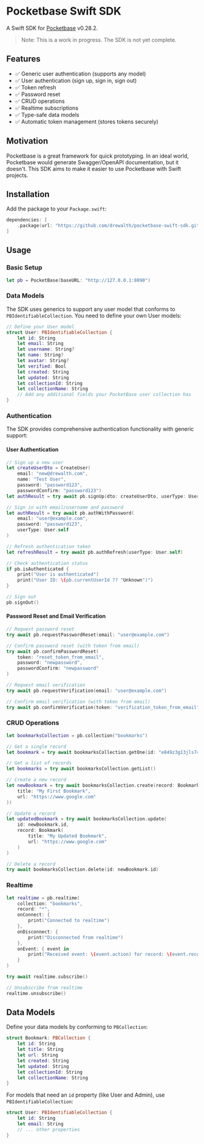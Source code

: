 # Pocketbase Swift SDK

A Swift SDK for [Pocketbase](https://pocketbase.io/) v0.28.2.

> Note: This is a work in progress. The SDK is not yet complete.

## Features

- ✅ Generic user authentication (supports any model)
- ✅ User authentication (sign up, sign in, sign out)
- ✅ Token refresh
- ✅ Password reset
- ✅ CRUD operations
- ✅ Realtime subscriptions
- ✅ Type-safe data models
- ✅ Automatic token management (stores tokens securely)

## Motivation

Pocketbase is a great framework for quick prototyping. In an ideal world, Pocketbase would generate Swagger/OpenAPI documentation, but it doesn't. This SDK aims to make it easier to use Pocketbase with Swift projects.

## Installation

Add the package to your `Package.swift`:

```swift
dependencies: [
    .package(url: "https://github.com/drewalth/pocketbase-swift-sdk.git", from: "1.0.0")
]
```

## Usage

### Basic Setup

```swift
let pb = PocketBase(baseURL: "http://127.0.0.1:8090")
```

### Data Models

The SDK uses generics to support any user model that conforms to `PBIdentifiableCollection`. You need to define your own User models:

```swift
// Define your User model
struct User: PBIdentifiableCollection {
    let id: String
    let email: String
    let username: String?
    let name: String?
    let avatar: String?
    let verified: Bool
    let created: String
    let updated: String
    let collectionId: String
    let collectionName: String
    // Add any additional fields your PocketBase user collection has
}
```

### Authentication

The SDK provides comprehensive authentication functionality with generic support:

#### User Authentication

```swift
// Sign up a new user
let createUserDto = CreateUser(
    email: "new@drewalth.com",
    name: "Test User",
    password: "password123",
    passwordConfirm: "password123")
let authResult = try await pb.signUp(dto: createUserDto, userType: User.self)

// Sign in with email/username and password
let authResult = try await pb.authWithPassword(
    email: "user@example.com",
    password: "password123",
    userType: User.self
)

// Refresh authentication token
let refreshResult = try await pb.authRefresh(userType: User.self)

// Check authentication status
if pb.isAuthenticated {
    print("User is authenticated")
    print("User ID: \(pb.currentUserId ?? "Unknown")")
}

// Sign out
pb.signOut()
```

#### Password Reset and Email Verification

```swift
// Request password reset
try await pb.requestPasswordReset(email: "user@example.com")

// Confirm password reset (with token from email)
try await pb.confirmPasswordReset(
    token: "reset_token_from_email",
    password: "newpassword",
    passwordConfirm: "newpassword"
)

// Request email verification
try await pb.requestVerification(email: "user@example.com")

// Confirm email verification (with token from email)
try await pb.confirmVerification(token: "verification_token_from_email")
```

### CRUD Operations

```swift
let bookmarksCollection = pb.collection("bookmarks")

// Get a single record
let bookmark = try await bookmarksCollection.getOne(id: "e849z3g13jls740")

// Get a list of records
let bookmarks = try await bookmarksCollection.getList()

// Create a new record
let newBookmark = try await bookmarksCollection.create(record: Bookmark(
    title: "My First Bookmark",
    url: "https://www.google.com"
))

// Update a record
let updatedBookmark = try await bookmarksCollection.update(
    id: newBookmark.id,
    record: Bookmark(
        title: "My Updated Bookmark",
        url: "https://www.google.com"
    )
)

// Delete a record
try await bookmarksCollection.delete(id: newBookmark.id)
```

### Realtime

```swift
let realtime = pb.realtime(
    collection: "bookmarks",
    record: "*",
    onConnect: {
        print("Connected to realtime")
    },
    onDisconnect: {
        print("Disconnected from realtime")
    },
    onEvent: { event in
        print("Received event: \(event.action) for record: \(event.record)")
    }
)

try await realtime.subscribe()

// Unsubscribe from realtime
realtime.unsubscribe()
```

## Data Models

Define your data models by conforming to `PBCollection`:

```swift
struct Bookmark: PBCollection {
    let id: String
    let title: String
    let url: String
    let created: String
    let updated: String
    let collectionId: String
    let collectionName: String
}
```

For models that need an `id` property (like User and Admin), use `PBIdentifiableCollection`:

```swift
struct User: PBIdentifiableCollection {
    let id: String
    let email: String
    // ... other properties
}
```

